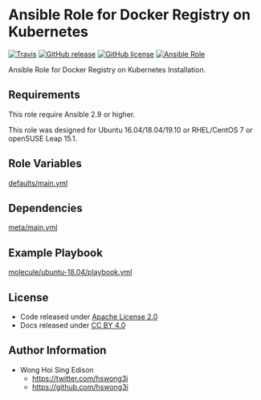 # Ansible Role for Docker Registry on Kubernetes

[![Travis](https://img.shields.io/travis/alvistack/ansible-role-kubernetes-registry.svg)](https://travis-ci.org/alvistack/ansible-role-kubernetes-registry)
[![GitHub release](https://img.shields.io/github/release/alvistack/ansible-role-kubernetes-registry.svg)](https://github.com/alvistack/ansible-role-kubernetes-registry)
[![GitHub license](https://img.shields.io/github/license/alvistack/ansible-role-kubernetes-registry.svg)](https://github.com/alvistack/ansible-role-kubernetes-registry/blob/master/LICENSE)
[![Ansible Role](https://img.shields.io/badge/galaxy-alvistack.kubernetes_registry-blue.svg)](https://galaxy.ansible.com/alvistack/kubernetes_registry)

Ansible Role for Docker Registry on Kubernetes Installation.

## Requirements

This role require Ansible 2.9 or higher.

This role was designed for Ubuntu 16.04/18.04/19.10 or RHEL/CentOS 7 or openSUSE Leap 15.1.

## Role Variables

[defaults/main.yml](defaults/main.yml)

## Dependencies

[meta/main.yml](meta/main.yml)

## Example Playbook

[molecule/ubuntu-18.04/playbook.yml](molecule/ubuntu-18.04/playbook.yml)

## License

  - Code released under [Apache License 2.0](LICENSE)
  - Docs released under [CC BY 4.0](http://creativecommons.org/licenses/by/4.0/)

## Author Information

  - Wong Hoi Sing Edison
      - <https://twitter.com/hswong3i>
      - <https://github.com/hswong3i>
